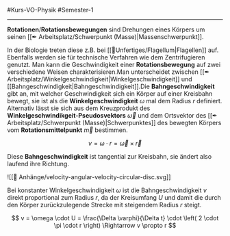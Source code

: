 #Kurs-VO-Physik #Semester-1

---

**Rotationen**/**Rotationsbewegungen** sind Drehungen eines Körpers um seinen [[✒ Arbeitsplatz/Schwerpunkt (Masse)|Massenschwerpunkt]].

In der Biologie treten diese z.B. bei [[📂Unfertiges/Flagellum|Flagellen]] auf. Ebenfalls werden sie für technische Verfahren wie dem Zentrifugieren genutzt.
Man kann die Geschwindigkeit einer **Rotationsbewegung** auf zwei verschiedene Weisen charakterisieren.Man unterscheidet zwischen [[✒ Arbeitsplatz/Winkelgeschwindigkeit|Winkelgeschwindigkeit]] und [[Bahngeschwindigkeit|Bahngeschwindigkeit]].Die **Bahngeschwindigkeit** gibt an, mit welcher Geschwindigkeit sich ein Körper auf einer Kreisbahn bewegt, sie ist als die **Winkelgeschwindigkeit** $\omega$ mal dem Radius $r$ definiert. Alternativ lässt sie sich aus dem Kreuzprodukt des **Winkelgeschwindikgeit-Pseudosvektors** $\vec{\omega}$ und dem Ortsvektor des [[✒ Arbeitsplatz/Schwerpunkt (Masse)|Schwerpunktes]] des bewegten Körpers vom **Rotationsmittelpunkt** $\vec{m}$ bestimmen.

$$
v = \omega \cdot r = \vec{\omega} \times \vec{r}
$$

Diese **Bahngeschwindigkeit** ist tangential zur Kreisbahn, sie ändert also laufend ihre Richtung.

![[📎 Anhänge/velocity-angular-velocity-circular-disc.svg]]

Bei konstanter Winkelgeschwindigkeit $\omega$ ist die Bahngeschwindigkeit $v$ direkt proportional zum Radius $r$, da der Kreisumfang $U$ und damit die durch den Körper zurückzulegende Strecke mit steigendem Radius $r$ steigt.

$$
v = \omega \cdot U = \frac{\Delta \varphi}{\Delta t} \cdot \left( 2 \cdot \pi \cdot r \right) \Rightarrow
v \propto r
$$